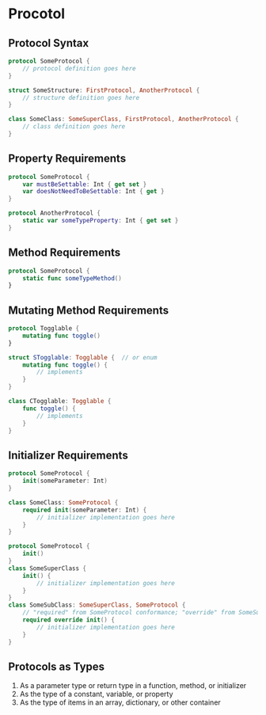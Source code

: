 # Procotol
## Protocol Syntax
```swift
protocol SomeProtocol {
    // protocol definition goes here
}

struct SomeStructure: FirstProtocol, AnotherProtocol {
    // structure definition goes here
}

class SomeClass: SomeSuperClass, FirstProtocol, AnotherProtocol {
    // class definition goes here
}
```
## Property Requirements
```swift
protocol SomeProtocol {
    var mustBeSettable: Int { get set }
    var doesNotNeedToBeSettable: Int { get }
}

protocol AnotherProtocol {
    static var someTypeProperty: Int { get set }
}
```
## Method Requirements
```swift
protocol SomeProtocol {
    static func someTypeMethod()
}
```
## Mutating Method Requirements
```swift
protocol Togglable {
    mutating func toggle()
}

struct STogglable: Togglable {  // or enum
    mutating func toggle() {
        // implements
    }
}

class CTogglable: Togglable {
    func toggle() {
        // implements
    }
}
```
## Initializer Requirements
```swift
protocol SomeProtocol {
    init(someParameter: Int)
}

class SomeClass: SomeProtocol {
    required init(someParameter: Int) {
        // initializer implementation goes here
    }
}

protocol SomeProtocol {
    init()
}
class SomeSuperClass {
    init() {
        // initializer implementation goes here
    }
}
class SomeSubClass: SomeSuperClass, SomeProtocol {
    // "required" from SomeProtocol conformance; "override" from SomeSuperClass
    required override init() {
        // initializer implementation goes here
    }
}
```
## Protocols as Types
1. As a parameter type or return type in a function, method, or initializer
2. As the type of a constant, variable, or property
3. As the type of items in an array, dictionary, or other container